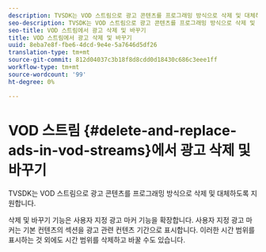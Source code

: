 ```yaml
---
description: TVSDK는 VOD 스트림으로 광고 콘텐츠를 프로그래밍 방식으로 삭제 및 대체하도록 지원합니다.
seo-description: TVSDK는 VOD 스트림으로 광고 콘텐츠를 프로그래밍 방식으로 삭제 및 대체하도록 지원합니다.
seo-title: VOD 스트림에서 광고 삭제 및 바꾸기
title: VOD 스트림에서 광고 삭제 및 바꾸기
uuid: 8eba7e8f-fbe6-4dcd-9e4e-5a7646d5df26
translation-type: tm+mt
source-git-commit: 812d04037c3b18f8d8cdd0d18430c686c3eee1ff
workflow-type: tm+mt
source-wordcount: '99'
ht-degree: 0%

---
```



# VOD 스트림 {#delete-and-replace-ads-in-vod-streams}에서 광고 삭제 및 바꾸기

TVSDK는 VOD 스트림으로 광고 콘텐츠를 프로그래밍 방식으로 삭제 및 대체하도록 지원합니다.

삭제 및 바꾸기 기능은 사용자 지정 광고 마커 기능을 확장합니다. 사용자 지정 광고 마커는 기본 컨텐츠의 섹션을 광고 관련 컨텐츠 기간으로 표시합니다. 이러한 시간 범위를 표시하는 것 외에도 시간 범위를 삭제하고 바꿀 수도 있습니다.
